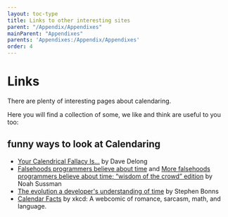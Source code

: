 ```yaml
---
layout: toc-type
title: Links to other interesting sites
parent: "/Appendix/Appendixes"
mainParent: "Appendixes"
parents: 'Appendixes:/Appendix/Appendixes'
order: 4
---
```


# Links

There are plenty of interesting pages about calendaring.

Here you will find a collection of some, we like and think are useful to you too:

## funny ways to look at Calendaring
- [Your Calendrical Fallacy Is...](http://yourcalendricalfallacyis.com/) by Dave Delong
- [Falsehoods programmers believe about time](http://infiniteundo.com/post/25326999628/falsehoods-programmers-believe-about-time) and [More falsehoods programmers believe about time; “wisdom of the crowd” edition](http://infiniteundo.com/post/25509354022/more-falsehoods-programmers-believe-about-time) by Noah Sussman
- [The evolution a developer's understanding of time](https://twitter.com/stephenbinns/status/842330300000665601) by Stephen Bonns
- [Calendar Facts](https://xkcd.com/1930/) by xkcd: A webcomic of romance, sarcasm, math, and language.